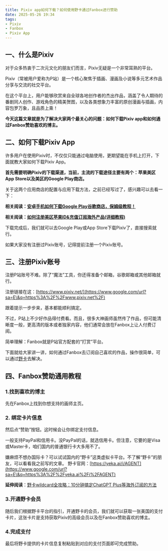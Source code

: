 ```yaml
---
title: Pixiv app如何下载？如何使用野卡通过Fanbox进行赞助
date: 2025-05-26 19:34
tags:
- Pixiv
- Fanbox
- Pixiv App
---
```

## 一、什么是Pixiv&#x20;



对于众多热衷于二次元文化的朋友们而言，Pixiv无疑是一个非常耳熟的平台。



Pixiv（常被用户爱称为P站）是一个核心聚焦于插画、漫画及小说等多元艺术作品分享与交流的社交平台。



在这个平台上，用户能够欣赏来自全球各地创作者的杰出作品，涵盖了令人期待的番剧同人创作、游戏角色的精美贺图，以及各类想象力丰富的原创漫画与插画，内容包罗万象，且品质上乘！





**今天这篇文章就是为了解决大家两个最关心的问题：如何下载Pixiv app和如何通过Fanbox赞助喜欢的博主。**


二、如何下载Pixiv App
---------------

许多用户在使用Pixiv时，不仅仅只能通过电脑使用，更期望能在手机上打开，下面就教大家如何下载Pixiv App。



**首先需要明确Pixiv的下载渠道，当前，主流的下载途径主要有两个：苹果美区 App Store以及美区的Google Play商店。**





关于这两个应用商店的配置与应用下载方法，之前已经写过了，感兴趣可以去看一下：





**相关阅读：[安卓手机如何下载Google Play谷歌商店，保姆级教程！](https://www.fengshengyusheng.cn/%e5%ae%89%e5%8d%93%e6%89%8b%e6%9c%ba%e5%a6%82%e4%bd%95%e4%b8%8b%e8%bd%bdgoogle-play%e4%bf%9d%e5%a7%86%e7%ba%a7%e6%95%99%e7%a8%8b%ef%bc%81/)**

**相关阅读：[如何注册美区苹果ID&充值订阅海外产品(详细教程)](https://www.fengshengyusheng.cn/%e5%a6%82%e4%bd%95%e6%b3%a8%e5%86%8c%e8%8b%b9%e6%9e%9c%e7%be%8e%e5%8c%baid%e5%85%85%e5%80%bc%e8%ae%a2%e9%98%85%e6%b5%b7%e5%a4%96%e4%ba%a7%e5%93%81%e8%af%a6%e7%bb%86%e6%95%99%e7%a8%8b/)**



下载完成后，我们就可以去Google Play或App Store下载Pixiv了，直接搜索就行。



如果大家没有注册过Pixiv账号，记得提前注册一个Pixiv账号。


三、注册Pixiv账号
-----------

注册P站账号不难。除了“魔法”工具，你还得准备个邮箱，谷歌邮箱或其他邮箱就行。



注册链接在这：[https://www.pixiv.net/](https://www.google.com/url?sa=E\&q=https%3A%2F%2Fwww.pixiv.net%2F)

跟着提示一步步来，基本都能顺利搞定。


不过，P站上不少好作品得付费看。而且，很多大神画师虽然传了作品，但可能清晰度一般，更高清的版本或者独家内容，他们通常会放在Fanbox上让人付费订阅。



简单理解：Fanbox就是P站官方配套的“打赏”平台。



下面就给大家讲一讲，如何通过Fanbox去订阅自己喜欢的作品，操作很简单，可以通过[野卡](https://www.fengshengyusheng.cn/%e6%9c%80%e6%96%b0%e9%87%8e%e5%8d%a1wildcard%e4%bd%bf%e7%94%a8%e6%8c%87%e5%8d%97%ef%bc%9a%e8%b6%85%e5%85%a8%e9%9d%a2%e4%bb%8b%e7%bb%8d/)去解决。


四、Fanbox赞助通用教程
--------------

### 1.找到喜欢的博主

先在Fanbox上找到你想支持的画师主页。

### &#xA;2\. 绑定卡片信息

然后点“赞助”按钮。这时候会让你绑定支付信息。



一般支持PayPal和信用卡。没PayPal的话，就选信用卡。但注意，它要的是Visa或Master卡，咱们国内的普通银行卡大多用不了。



嫌麻烦不想办国际卡？可以试试国内的“野卡”这类虚拟卡平台。不了解“野卡”的朋友，可以看看我之前写的文章。
野卡官网：[https://yeka.ai/i/AGENT](https://www.google.com/url?sa=E\&q=https%3A%2F%2Fyeka.ai%2Fi%2FAGENT)



**延伸阅读**：[野卡wildcard全攻略：10分钟搞定ChatGPT Plus等海外订阅的方法](https://yeka-card.github.io/2025/05/08/%E9%87%8E%E5%8D%A1wildcard%E5%85%A8%E6%94%BB%E7%95%A5%EF%BC%9A10%E5%88%86%E9%92%9F%E6%90%9E%E5%AE%9AChatGPT%20Plus%E7%AD%89%E6%B5%B7%E5%A4%96%E8%AE%A2%E9%98%85%E7%9A%84%E6%96%B9%E6%B3%95/)

### &#xA;3.开通野卡会员

随后我们根据野卡平台的指引，开通野卡的会员，我们就可以获取一张美国的支付卡片，这张卡片是支持获取Pixiv的高级会员以及在Fanbox赞助喜欢的博主。

### &#xA;4.完成支付&#xA;

最后将野卡提供的卡片信息复制粘贴到对应的支付页面即可完成赞助。


